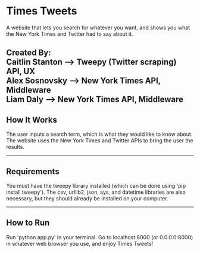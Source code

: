 Times Tweets
===================

A website that lets you search for whatever you want, and shows you what the New York Times and Twitter had to say about it.

Created By: <br>
Caitlin Stanton --> Tweepy (Twitter scraping) API, UX  <br>
Alex Sosnovsky  --> New York Times API, Middleware <br>
Liam Daly       --> New York Times API, Middleware <br>
----------


How It Works
-------------
The user inputs a search term, which is what they would like to know about.
The website uses the New York Times and Twitter APIs to bring the user the results.

----------


Requirements
--------------
You must have the tweepy library installed (which can be done using 'pip install tweepy'). The csv, urllib2, json, sys, and datetime libraries are also necessary, but they should already be installed on your computer.

-----------


How to Run
--------------
Run 'python app.py' in your terminal. Go to localhost:8000 (or 0.0.0.0:8000) in whatever web browser you use, and enjoy Times Tweets!
